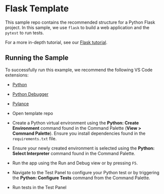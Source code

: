 # Flask Template

This sample repo contains the recommended structure for a Python Flask project. In this sample, we use `flask` to build a web application and the `pytest` to run tests.

 For a more in-depth tutorial, see our [Flask tutorial](https://code.visualstudio.com/docs/python/tutorial-flask).

## Running the Sample

To successfully run this example, we recommend the following VS Code extensions:

- [Python](https://marketplace.visualstudio.com/items?itemName=ms-python.python)
- [Python Debugger](https://marketplace.visualstudio.com/items?itemName=ms-python.debugpy)
- [Pylance](https://marketplace.visualstudio.com/items?itemName=ms-python.vscode-pylance) 

- Open template repo
- Create a Python virtual environment using the **Python: Create Environment** command found in the Command Palette (**View > Command Palette**). Ensure you install dependencies found in the `requirements.txt` file.
- Ensure your newly created environment is selected using the **Python: Select Interpreter** command found in the Command Palette.
- Run the app using the Run and Debug view or by pressing `F5`.
- Navigate to the Test Panel to configure your Python test or by triggering the **Python: Configure Tests** command from the Command Palette.
- Run tests in the Test Panel